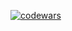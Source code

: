 [![codewars](https://www.codewars.com/users/_forzz_/badges/small)](https://www.codewars.com/users/_forzz_) 
